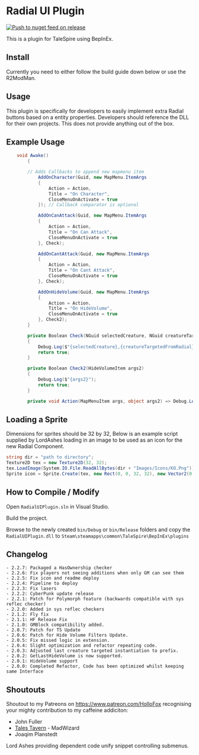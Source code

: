 # Radial UI Plugin
[![Push to nuget feed on release](https://github.com/TaleSpire-Modding/RadialUIPlugin/actions/workflows/release.yml/badge.svg)](https://github.com/TaleSpire-Modding/RadialUIPlugin/actions/workflows/release.yml)

This is a plugin for TaleSpire using BepInEx.

## Install

Currently you need to either follow the build guide down below or use the R2ModMan. 

## Usage
This plugin is specifically for developers to easily implement extra Radial buttons based on a entity properties.
Developers should reference the DLL for their own projects. This does not provide anything out of the box.

## Example Usage
```csharp
	void Awake()
        {

	    // Adds Callbacks to append new mapmenu item
            AddOnCharacter(Guid, new MapMenu.ItemArgs
            {
                Action = Action,
                Title = "On Character",
                CloseMenuOnActivate = true
            }); // Callback comparator is optional

            AddOnCanAttack(Guid, new MapMenu.ItemArgs
            {
                Action = Action,
                Title = "On Can Attack",
                CloseMenuOnActivate = true
            }, Check);

            AddOnCantAttack(Guid, new MapMenu.ItemArgs
            {
                Action = Action,
                Title = "On Cant Attack",
                CloseMenuOnActivate = true
            }, Check);

            AddOnHideVolume(Guid, new MapMenu.ItemArgs
            {
                Action = Action,
                Title = "On HideVolume",
                CloseMenuOnActivate = true
            }, Check2);
        }

        private Boolean Check(NGuid selectedCreature, NGuid creatureTargetedFromRadial)
        {
            Debug.Log($"{selectedCreature},{creatureTargetedFromRadial}");
            return true;
        }

        private Boolean Check2(HideVolumeItem args2)
        {
            Debug.Log($"{args2}");
            return true;
        }

        private void Action(MapMenuItem args, object args2) => Debug.Log($"{args},{args2}");

```

## Loading a Sprite
Dimensions for sprites should be 32 by 32, Below is an example script supplied by LordAshes loading in 
an image to be used as an icon for the new Radial Component.
```csharp
string dir = "path to directory";
Texture2D tex = new Texture2D(32, 32);
tex.LoadImage(System.IO.File.ReadAllBytes(dir + "Images/Icons/KO.Png"));
Sprite icon = Sprite.Create(tex, new Rect(0, 0, 32, 32), new Vector2(0.5f, 0.5f));
```


## How to Compile / Modify

Open ```RadialUIPlugin.sln``` in Visual Studio.

Build the project.

Browse to the newly created ```bin/Debug``` or ```bin/Release``` folders and copy the ```RadialUIPlugin.dll``` to ```Steam\steamapps\common\TaleSpire\BepInEx\plugins```

## Changelog
```
- 2.2.7: Packaged a HasOwnership checker
- 2.2.6: Fix players not seeing additions when only GM can see them
- 2.2.5: Fix icon and readme deploy
- 2.2.4: Pipeline to deploy
- 2.2.3: Fix lasers
- 2.2.2: CyberPunk update release
- 2.2.1: Patch for Polymorph feature (backwards compatible with sys reflec checker)
- 2.2.0: Added in sys reflec checkers
- 2.1.2: Fly fix
- 2.1.1: HF Release Fix
- 2.1.0: GMBlock compatibility added.
- 2.0.7: Patch for TS Update
- 2.0.6: Patch for Hide Volume Filters Update.
- 2.0.5: Fix missed logic in extension.
- 2.0.4: Slight optimization and refactor repeating code.
- 2.0.3: Adjusted last creature targeted instantiation to prefix.
- 2.0.2: GetLastHideVolume is now supported.
- 2.0.1: HideVolume support
- 2.0.0: Completed Refactor, Code has been optimized whilst keeping same Interface
```

## Shoutouts
Shoutout to my Patreons on https://www.patreon.com/HolloFox recognising your
mighty contribution to my caffeine addiciton:
- John Fuller
- [Tales Tavern](https://talestavern.com/) - MadWizard
- Joaqim Planstedt

Lord Ashes providing dependent code unify snippet controlling submenus.
